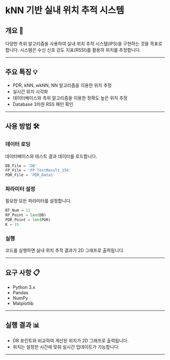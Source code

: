 # kNN 기반 실내 위치 추적 시스템

## 개요 📝

다양한 측위 알고리즘을 사용하여 실내 위치 추적 시스템(IPS)을 구현하는 것을 목표로 합니다. 시스템은 수신 신호 강도 지표(RSSI)를 활용하 위치를 추정합니다.

---

## 주요 특징 💡

- PDR, kNN, wkNN, NN 알고리즘을 이용한 위치 추정
- 실시간 위치 시각화
- 데이터베이스와 측위 알고리즘을 이용한 정확도 높은 위치 추정
- Database 3차원 RSS 패턴 확인

---

## 사용 방법 🛠️

### 데이터 로딩
데이터베이스와 테스트 결과 데이터를 로드합니다.

```python
DB_File = 'DB'
FP_File = 'FP_TestResult_15k'
PDR_File = 'PDR_Data1'
```

### 파라미터 설정
필요한 모든 파라미터를 설정합니다.

```python
BT_Num = 11
RP_Point = len(DB)
PDR_Point = len(PDR)
K = 15
```

### 실행
코드를 실행하면 실내 위치 추적 결과가 2D 그래프로 출력됩니다.

---

## 요구 사항 📋

- Python 3.x
- Pandas
- NumPy
- Matplotlib

---

## 실행 결과 📊

- DB 포인트와 비교하여 계산된 위치가 2D 그래프로 출력됩니다.
- 위치는 설정한 시간에 맞춰 실시간 업데이트가 가능합니다.

---
